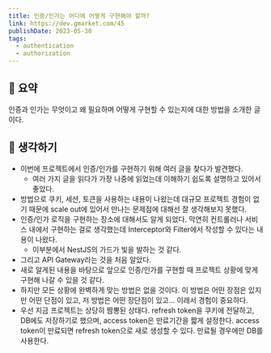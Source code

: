 ```yaml
---
title: 인증/인가는 어디에 어떻게 구현해야 할까?
link: https://dev.gmarket.com/45
publishDate: 2023-05-30
tags:
  - authentication
  - authorization
---
```


## 📝 요약

인증과 인가는 무엇이고 왜 필요하며 어떻게 구현할 수 있는지에 대한 방법을 소개한 글이다.

## 🤔 생각하기

- 이번에 프로젝트에서 인증/인가를 구현하기 위해 여러 글을 찾다가 발견했다.
  - 여러 가지 글을 읽다가 가장 나중에 읽었는데 이해하기 쉽도록 설명하고 있어서 좋았다.
- 방법으로 쿠키, 세션, 토큰을 사용하는 내용이 나왔는데 대규모 프로젝트 경험이 없기 때문에 scale out에 있어서 만나는 문제점에 대해선 잘 생각해보지 못했다.
- 인증/인가 로직을 구현하는 장소에 대해서도 알게 되었다. 막연히 컨트롤러나 서비스 내에서 구현하는 걸로 생각했는데 Interceptor와 Filter에서 작성할 수 있다는 내용이 나왔다.
  - 이부분에서 NestJS의 가드가 빛을 발하는 것 같다.
- 그리고 API Gateway라는 것을 처음 알았다.
- 새로 알게된 내용을 바탕으로 앞으로 인증/인가를 구현할 때 프로젝트 상황에 맞게 구현해 나갈 수 있을 것 같다. 
- 하지만 모든 상황에 완벽하게 맞는 방법은 없을 것이다. 이 방법은 어떤 장점은 있지만 어떤 단점이 있고, 저 방법은 어떤 장단점이 있고... 이래서 경험이 중요하다.
- 우선 지금 프로젝트는 상당히 짬뽕된 상태다. refresh token을 쿠키에 전달하고, DB에도 저장하기로 했으며, access token은 만료기간을 짧게 설정한다. access token이 만료되면 refresh token으로 새로 생성할 수 있다. 만료될 경우에만 DB를 사용한다.
